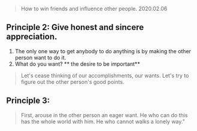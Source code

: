 >How to win friends and influence other people.
> 2020.02.06

## Principle 2: Give honest and sincere appreciation.
1. The only one way to get anybody to do anything is by making the other person want to do it.
2. What do you want? ** the desire to be important**
> Let's cease thinking of our accomplishments, our wants. Let's try to figure out the other person's good points.


## Principle 3: 

>First, arouse in the other person an eager want. He who can do this has the whole world with him. He who cannot walks a lonely way."
<!--stackedit_data:
eyJoaXN0b3J5IjpbLTIwNjM4NDMxNjMsLTE4NDI5Njc4NTUsMT
I1ODY4NTA4M119
-->